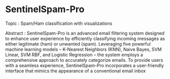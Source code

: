 # SentinelSpam-Pro
Topic : Spam/Ham classification with visualizations

Abstract : 
SentinelSpam-Pro is an advanced email filtering system designed to enhance user experience by efficiently classifying incoming messages as either legitimate (ham) or unwanted (spam). Leveraging five powerful machine learning models – K-Nearest Neighbors (KNN), Naive Bayes, SVM Linear, SVM RBF, and Logistic Regression – the system employs a comprehensive approach to accurately categorize emails.
To provide users with a seamless experience, SentinelSpam-Pro incorporates a user-friendly interface that mimics the appearance of a conventional email inbox
